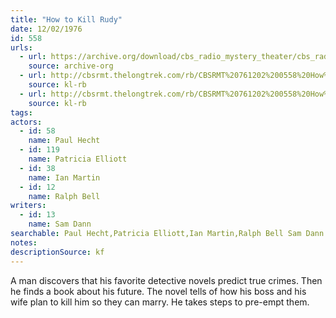 ```yaml
---
title: "How to Kill Rudy"
date: 12/02/1976
id: 558
urls: 
  - url: https://archive.org/download/cbs_radio_mystery_theater/cbs_radio_mystery_theater-0551-0600.zip/cbs_radio_mystery_theater-0551-0600%2Fcbsrmt_0558_how_to_kill_rudy.mp3
    source: archive-org
  - url: http://cbsrmt.thelongtrek.com/rb/CBSRMT%20761202%200558%20How%20To%20Kill%20Rudy_wuwm.mp3
    source: kl-rb
  - url: http://cbsrmt.thelongtrek.com/rb/CBSRMT%20761202%200558%20How%20To%20Kill%20Ruby_wbbm_rb%20veryhot.mp3
    source: kl-rb
tags: 
actors:  
  - id: 58
    name: Paul Hecht  
  - id: 119
    name: Patricia Elliott  
  - id: 38
    name: Ian Martin  
  - id: 12
    name: Ralph Bell
writers:  
  - id: 13
    name: Sam Dann
searchable: Paul Hecht,Patricia Elliott,Ian Martin,Ralph Bell Sam Dann
notes: 
descriptionSource: kf
---
```

A man discovers that his favorite detective novels predict true crimes. Then he finds a book about his future. The novel tells of how his boss and his wife plan to kill him so they can marry. He takes steps to pre-empt them.